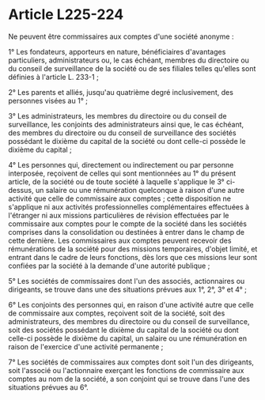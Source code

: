 # Article L225-224

Ne peuvent être commissaires aux comptes d'une société anonyme :

1° Les fondateurs, apporteurs en nature, bénéficiaires d'avantages particuliers, administrateurs ou, le cas échéant, membres du directoire ou du conseil de surveillance de la société ou de ses filiales telles qu'elles sont définies à l'article L. 233-1 ;

2° Les parents et alliés, jusqu'au quatrième degré inclusivement, des personnes visées au 1° ;

3° Les administrateurs, les membres du directoire ou du conseil de surveillance, les conjoints des administrateurs ainsi que, le cas échéant, des membres du directoire ou du conseil de surveillance des sociétés possédant le dixième du capital de la société ou dont celle-ci possède le dixième du capital ;

4° Les personnes qui, directement ou indirectement ou par personne interposée, reçoivent de celles qui sont mentionnées au 1° du présent article, de la société ou de toute société à laquelle s'applique le 3° ci-dessus, un salaire ou une rémunération quelconque à raison d'une autre activité que celle de commissaire aux comptes ; cette disposition ne s'applique ni aux activités professionnelles complémentaires effectuées à l'étranger ni aux missions particulières de révision effectuées par le commissaire aux comptes pour le compte de la société dans les sociétés comprises dans la consolidation ou destinées à entrer dans le champ de cette dernière. Les commissaires aux comptes peuvent recevoir des rémunérations de la société pour des missions temporaires, d'objet limité, et entrant dans le cadre de leurs fonctions, dès lors que ces missions leur sont confiées par la société à la demande d'une autorité publique ;

5° Les sociétés de commissaires dont l'un des associés, actionnaires ou dirigeants, se trouve dans une des situations prévues aux 1°, 2°, 3° et 4° ;

6° Les conjoints des personnes qui, en raison d'une activité autre que celle de commissaire aux comptes, reçoivent soit de la société, soit des administrateurs, des membres du directoire ou du conseil de surveillance, soit des sociétés possédant le dixième du capital de la société ou dont celle-ci possède le dixième du capital, un salaire ou une rémunération en raison de l'exercice d'une activité permanente ;

7° Les sociétés de commissaires aux comptes dont soit l'un des dirigeants, soit l'associé ou l'actionnaire exerçant les fonctions de commissaire aux comptes au nom de la société, a son conjoint qui se trouve dans l'une des situations prévues au 6°.
